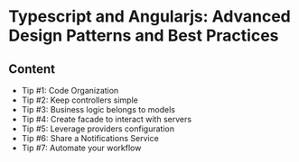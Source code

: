 # Typescript and Angularjs: Advanced Design Patterns and Best Practices
## Content

* Tip #1: Code Organization
* Tip #2: Keep controllers simple
* Tip #3: Business logic belongs to models
* Tip #4: Create facade to interact with servers
* Tip #5: Leverage providers configuration
* Tip #6: Share a Notifications Service
* Tip #7: Automate your workflow
